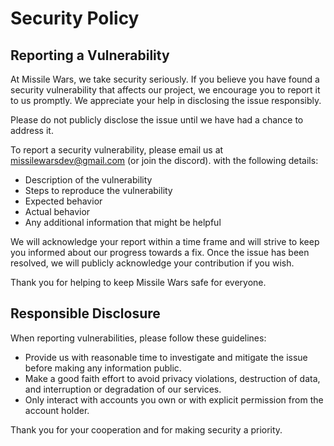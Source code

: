 # Security Policy

## Reporting a Vulnerability

At Missile Wars, we take security seriously. If you believe you have found a security vulnerability that affects our project, we encourage you to report it to us promptly. We appreciate your help in disclosing the issue responsibly.

Please do not publicly disclose the issue until we have had a chance to address it.

To report a security vulnerability, please email us at missilewarsdev@gmail.com (or join the discord). with the following details:

- Description of the vulnerability
- Steps to reproduce the vulnerability
- Expected behavior
- Actual behavior
- Any additional information that might be helpful

We will acknowledge your report within a time frame and will strive to keep you informed about our progress towards a fix. Once the issue has been resolved, we will publicly acknowledge your contribution if you wish.

Thank you for helping to keep Missile Wars safe for everyone.

## Responsible Disclosure

When reporting vulnerabilities, please follow these guidelines:

- Provide us with reasonable time to investigate and mitigate the issue before making any information public.
- Make a good faith effort to avoid privacy violations, destruction of data, and interruption or degradation of our services.
- Only interact with accounts you own or with explicit permission from the account holder.

Thank you for your cooperation and for making security a priority.
